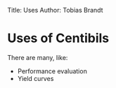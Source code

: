 Title: Uses
Author: Tobias Brandt

# Uses of Centibils

There are many, like:

  * Performance evaluation
  * Yield curves
